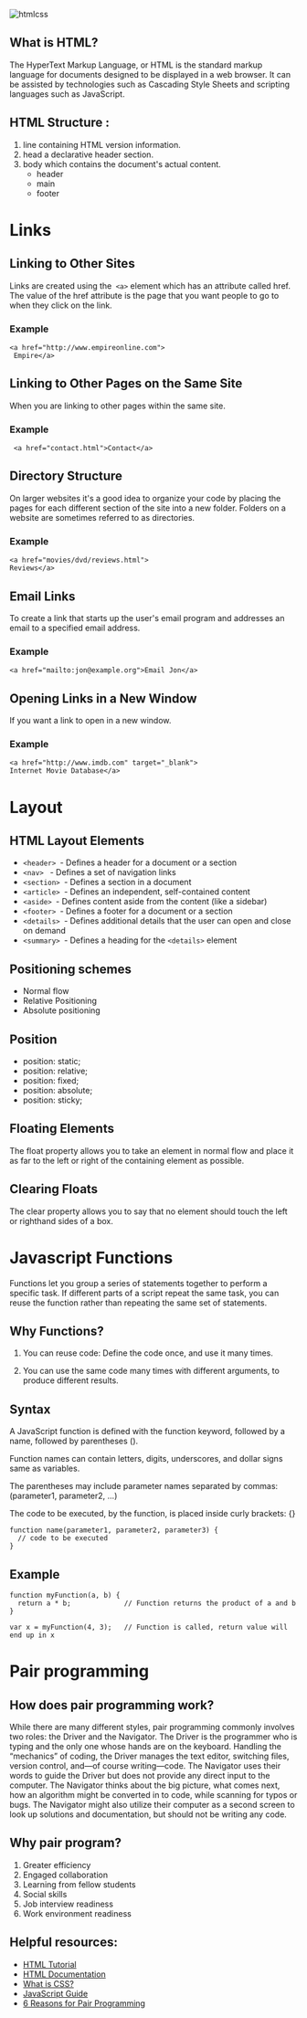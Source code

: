 ![htmlcss](https://i.ibb.co/JQnNcFF/1-l4x-ICb-IIYlz1-OTym-WCo-UTw-removebg-preview.png)

## What is HTML?

The HyperText Markup Language, or HTML is the standard markup language for documents designed to be displayed in a web browser. It can be assisted by technologies such as Cascading Style Sheets and scripting languages such as JavaScript.

## HTML Structure :

1. line containing HTML version information.
2. head a declarative header section.
3. body which contains the document's actual content.
   - header
   - main
   - footer

# Links

## Linking to Other Sites

Links are created using the` <a>`
element which has an attribute
called href. The value of the
href attribute is the page that
you want people to go to when
they click on the link.

### Example

```
<a href="http://www.empireonline.com">
 Empire</a>
```

## Linking to Other Pages on the Same Site

When you are linking to other
pages within the same site.

### Example

```
 <a href="contact.html">Contact</a>

```

## Directory Structure

On larger websites it's a good idea to organize your code by placing the
pages for each different section of the site into a new folder. Folders on a
website are sometimes referred to as directories.

### Example

```
<a href="movies/dvd/reviews.html">
Reviews</a>
```

## Email Links

To create a link that starts up
the user's email program and
addresses an email to a specified
email address.

### Example

```
<a href="mailto:jon@example.org">Email Jon</a>

```

## Opening Links in a New Window

If you want a link to open in a new window.

### Example

```
<a href="http://www.imdb.com" target="_blank">
Internet Movie Database</a>
```

# Layout

## HTML Layout Elements

- `<header> `- Defines a header for a document or a section
- `<nav> ` - Defines a set of navigation links
- `<section> `- Defines a section in a document
- `<article> `- Defines an independent, self-contained content
- `<aside> `- Defines content aside from the content (like a sidebar)
- `<footer> `- Defines a footer for a document or a section
- `<details> `- Defines additional details that the user can open and close on demand
- `<summary> `- Defines a heading for the `<details>` element

## Positioning schemes

- Normal flow
- Relative Positioning
- Absolute positioning

## Position

- position: static;
- position: relative;
- position: fixed;
- position: absolute;
- position: sticky;

## Floating Elements

The float property allows you
to take an element in normal
flow and place it as far to the
left or right of the containing
element as possible.

## Clearing Floats

The clear property allows you
to say that no element
should touch the left or righthand sides of a box.

# Javascript Functions

Functions let you group a series of statements together to perform a
specific task. If different parts of a script repeat the same task, you can
reuse the function rather than repeating the same set of statements.

## Why Functions?

1. You can reuse code: Define the code once, and use it many times.

2. You can use the same code many times with different arguments, to produce different results.

## Syntax

A JavaScript function is defined with the function keyword, followed by a name, followed by parentheses ().

Function names can contain letters, digits, underscores, and dollar signs same as variables.

The parentheses may include parameter names separated by commas:
(parameter1, parameter2, ...)

The code to be executed, by the function, is placed inside curly brackets: {}

```
function name(parameter1, parameter2, parameter3) {
  // code to be executed
}
```

## Example

```
function myFunction(a, b) {
  return a * b;             // Function returns the product of a and b
}

var x = myFunction(4, 3);   // Function is called, return value will end up in x
```

# Pair programming

## How does pair programming work?

While there are many different styles, pair programming commonly involves two roles: the Driver and the Navigator. The Driver is the programmer who is typing and the only one whose hands are on the keyboard. Handling the “mechanics” of coding, the Driver manages the text editor, switching files, version control, and—of course writing—code. The Navigator uses their words to guide the Driver but does not provide any direct input to the computer. The Navigator thinks about the big picture, what comes next, how an algorithm might be converted in to code, while scanning for typos or bugs. The Navigator might also utilize their computer as a second screen to look up solutions and documentation, but should not be writing any code.

## Why pair program?

1. Greater efficiency
2. Engaged collaboration
3. Learning from fellow students
4. Social skills
5. Job interview readiness
6. Work environment readiness

## Helpful resources:

- [HTML Tutorial](https://www.w3schools.com/html/)
- [HTML Documentation](https://developer.mozilla.org/en-US/docs/Web/HTML)
- [What is CSS?](https://developer.mozilla.org/en-US/docs/Learn/CSS/First_steps/What_is_CSS)
- [JavaScript Guide](https://developer.mozilla.org/en-US/docs/Web/JavaScript/Guide)
- [6 Reasons for Pair Programming](https://www.codefellows.org/blog/6-reasons-for-pair-programming/)
